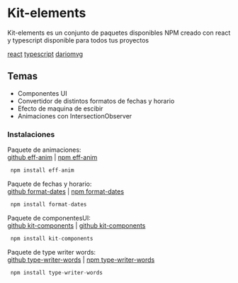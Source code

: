 # Kit-elements

Kit-elements es un conjunto de paquetes disponibles NPM creado con react y typescript disponible para todos tus proyectos  

[react] [typescript] [dariomvg]

## Temas

- Componentes UI  
- Convertidor de distintos formatos de fechas y horario  
- Efecto de maquina de escibir  
- Animaciones con IntersectionObserver  


### Instalaciones


Paquete de animaciones:  
[github eff-anim] | [npm eff-anim]  
```js
 npm install eff-anim 
```

Paquete de fechas y horario:   
[github format-dates] | [npm format-dates]

```js
 npm install format-dates 
```

Paquete de componentesUI:  
[github kit-components] | [github kit-components]

```js
 npm install kit-components 
```

Paquete de type writer words:  
[github type-writer-words] | [npm type-writer-words]

```js
 npm install type-writer-words 
```


[react]: <https://es.react.dev/>
[typescript]: <https://www.typescriptlang.org/>
[dariomvg]: <https://github.com/dariomvg>
 
[github eff-anim]: <https://github.com/dariomvg/kit-elements/tree/master/eff-anim>
[github format-dates]: <https://github.com/dariomvg/kit-elements/tree/master/format-dates>
[github kit-components]: <https://github.com/dariomvg/kit-elements/tree/master/kit-components>
[github type-writer-words]: <https://github.com/dariomvg/kit-elements/tree/master/type-writer-words>

[npm eff-anim]: <>
[npm format-dates]: <>
[npm kit-components]: <>
[npm type-writer-words]: <>




   
